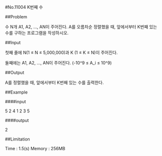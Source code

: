 #No.11004 K번째 수

##Problem

수 N개 A1, A2, ..., AN이 주어진다. A를 오름차순 정렬했을 때, 앞에서부터 K번째 있는 수를 구하는 프로그램을 작성하시오.


##Input

첫째 줄에 N(1 ≤ N ≤ 5,000,000)과 K (1 ≤ K ≤ N)이 주어진다.

둘째에는 A1, A2, ..., AN이 주어진다. (-10^9 ≤ A_i ≤ 10^9)

##Output

A를 정렬했을 때, 앞에서부터 K번째 있는 수를 출력한다.

##Example

####input

5 2
4 1 2 3 5

####output

2

##Limitation

Time : 1.5(s)
Memory : 256MB
